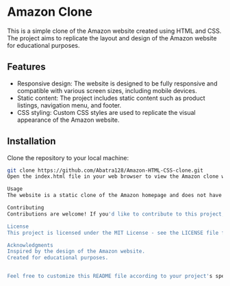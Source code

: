 # Amazon Clone

This is a simple clone of the Amazon website created using HTML and CSS. The project aims to replicate the layout and design of the Amazon website for educational purposes.

## Features

- Responsive design: The website is designed to be fully responsive and compatible with various screen sizes, including mobile devices.
- Static content: The project includes static content such as product listings, navigation menu, and footer.
- CSS styling: Custom CSS styles are used to replicate the visual appearance of the Amazon website.

## Installation

Clone the repository to your local machine:

```bash
git clone https://github.com/Abatra128/Amazon-HTML-CSS-clone.git
Open the index.html file in your web browser to view the Amazon clone website.

Usage
The website is a static clone of the Amazon homepage and does not have any dynamic functionality such as user authentication, shopping cart, or checkout process. It serves as a demonstration of HTML and CSS skills for replicating website layouts.

Contributing
Contributions are welcome! If you'd like to contribute to this project, please fork the repository and submit a pull request with your changes.

License
This project is licensed under the MIT License - see the LICENSE file for details.

Acknowledgments
Inspired by the design of the Amazon website.
Created for educational purposes.


Feel free to customize this README file according to your project's specific details and requirements. You can add more sections or information as needed to provide a comprehensive overview of your Amazon clone project. Additionally, don't forget to replace the placeholder URLs and usernames with your actual project details.

